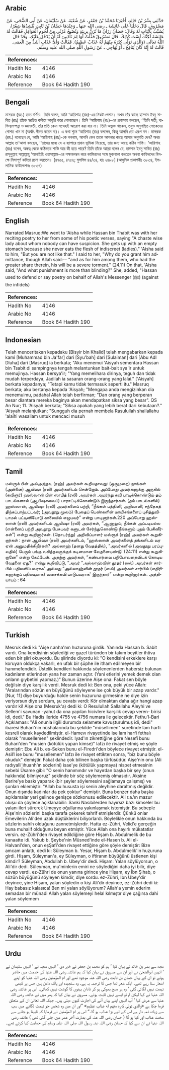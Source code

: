 ## Arabic


<div dir="rtl" lang="ar" style={{fontSize:'larger',backgroundColor:'#f8f9fa',padding:20}}>
حَدَّثَنِي بِشْرُ بْنُ خَالِدٍ، أَخْبَرَنَا مُحَمَّدُ بْنُ جَعْفَرٍ، عَنْ شُعْبَةَ، عَنْ سُلَيْمَانَ، عَنْ أَبِي الضُّحَى، عَنْ مَسْرُوقٍ، قَالَ دَخَلْنَا عَلَى عَائِشَةَ ـ رضى الله عنها ـ وَعِنْدَهَا حَسَّانُ بْنُ ثَابِتٍ يُنْشِدُهَا شِعْرًا، يُشَبِّبُ بِأَبْيَاتٍ لَهُ وَقَالَ: حَصَانٌ رَزَانٌ مَا تُزَنُّ بِرِيبَةٍ وَتُصْبِحُ غَرْثَى مِنْ لُحُومِ الْغَوَافِلِ فَقَالَتْ لَهُ عَائِشَةُ لَكِنَّكَ لَسْتَ كَذَلِكَ‏.‏ قَالَ مَسْرُوقٌ فَقُلْتُ لَهَا لِمَ تَأْذَنِينَ لَهُ أَنْ يَدْخُلَ عَلَيْكِ‏.‏ وَقَدْ قَالَ اللَّهُ تَعَالَى ‏(‏وَالَّذِي تَوَلَّى كِبْرَهُ مِنْهُمْ لَهُ عَذَابٌ عَظِيمٌ‏)‏‏.‏ فَقَالَتْ وَأَىُّ عَذَابٍ أَشَدُّ مِنَ الْعَمَى‏.‏ قَالَتْ لَهُ إِنَّهُ كَانَ يُنَافِحُ ـ أَوْ يُهَاجِي ـ عَنْ رَسُولِ اللَّهِ صلى الله عليه وسلم‏.‏
</div>
<div style={{backgroundColor:'#f8f9fa',padding:20, marginBottom: 10}}><table> <thead> <tr> <th>References:</th> <th></th> </tr> </thead> <tbody><tr><td>Hadith No</td><td>4146</td></tr><tr><td>Arabic No</td><td>4146</td></tr><tr><td>Reference</td><td>Book 64 Hadith 190</td></tr></tbody></table></div>

## Bengali


<div dir="ltr" lang="bn" style={{fontSize:'larger',backgroundColor:'#f8f9fa',padding:20}}>
মাসরূক (রহ.) হতে বর্ণিত। তিনি বলেন, আমি ‘আয়িশাহ (রাঃ)-এর নিকট গেলাম। তখন তাঁর কাছে হাস্সান ইবনু সাবিত (রাঃ) তাঁকে স্বরচিত কবিতা আবৃত্তি করে শোনাচ্ছেন। তিনি ‘আয়িশাহ (রাঃ)-এর প্রশংসায় বলছেন, ‘‘তিনি সতী, ব্যক্তিত্বসম্পন্না ও জ্ঞানবতী, তাঁর প্রতি কোন সন্দেহই আরোপ করা যায় না। তিনি অভুক্ত থাকেন, তবুও অনুপস্থিত লোকেদের গোশত খান না (অর্থাৎ গীবত করেন না)। এ কথা শুনে ‘আয়িশাহ (রাঃ) বললেন, কিন্তু আপনি তো এরূপ নন। মাসরূক (রহ.) বলেছেন যে, আমি ‘আয়িশাহ (রাঃ)-কে বললাম, আপনি কেন তাকে আপনার কাছে আসার অনুমতি দেন? অথচ আল্লাহ তা‘আলা বলছেন, ‘‘তাদের মধ্যে যে এ ব্যাপারে প্রধান ভূমিকা নিয়েছে, তার জন্য আছে কঠিন শাস্তি। ‘আয়িশাহ (রাঃ) বলেন, অন্ধত্ব থেকে কঠিনতর শাস্তি আর কী হতে পারে? তিনি তাঁকে আরো বলেন যে, হাস্সান ইবনু সাবিত (রাঃ) রাসূলুল্লাহ সাল্লাল্লাহু ‘আলাইহি ওয়াসাল্লাম-এর পক্ষাবলম্বন করে কাফিরদের সঙ্গে মুকাবালা করতেন অথবা কাফিরদের বিপক্ষে নিন্দাপূর্ণ কবিতা রচনা করতেন। [৪৭৫৫, ৪৭৫৬; মুসলিম ৪৪/৩৪, হাঃ ২৪৮৮] (আধুনিক প্রকাশনীঃ ৩৮৩৪, ইসলামিক ফাউন্ডেশনঃ ৩৮৩৭)
</div>
<div style={{backgroundColor:'#f8f9fa',padding:20, marginBottom: 10}}><table> <thead> <tr> <th>References:</th> <th></th> </tr> </thead> <tbody><tr><td>Hadith No</td><td>4146</td></tr><tr><td>Arabic No</td><td>4146</td></tr><tr><td>Reference</td><td>Book 64 Hadith 190</td></tr></tbody></table></div>

## English


<div dir="ltr" lang="en" style={{fontSize:'larger',backgroundColor:'#f8f9fa',padding:20}}>
Narrated Masruq:We went to 'Aisha while Hassan bin Thabit was with her reciting poetry to her from some of his poetic verses, saying "A chaste wise lady about whom nobody can have suspicion. She gets up with an empty stomach because she never eats the flesh of indiscreet (ladies)." 'Aisha said to him, "But you are not like that." I said to her, "Why do you grant him admittance, though Allah said:-- "and as for him among them, who had the greater share therein, his will be a severe torment." (24.11) On that, 'Aisha said, "And what punishment is more than blinding?" She, added, "Hassan used to defend or say poetry on behalf of Allah's Messenger (ﷺ) (against the infidels)
</div>
<div style={{backgroundColor:'#f8f9fa',padding:20, marginBottom: 10}}><table> <thead> <tr> <th>References:</th> <th></th> </tr> </thead> <tbody><tr><td>Hadith No</td><td>4146</td></tr><tr><td>Arabic No</td><td>4146</td></tr><tr><td>Reference</td><td>Book 64 Hadith 190</td></tr></tbody></table></div>

## Indonesian


<div dir="ltr" lang="id" style={{fontSize:'larger',backgroundColor:'#f8f9fa',padding:20}}>
Telah menceritakan kepadaku [Bisyir bin Khalid] telah mengabarkan kepada kami [Muhammad bin Ja'far] dari [Syu'bah] dari [Sulaiman] dari [Abu Adl Dluha] dari [Masruq] ia berkata; "Aku menemui 'Aisyah sementara Hassan bin Tsabit di sampingnya tengah melantunkan bait-bait sya'ir untuk memujinya. Hassan bersya'ir; "Yang memelihara dirinya, teguh dan tidak mudah terperdaya, Jadilah ia sasaran orang-orang yang lalai." ['Aisyah] berkata kepadanya; "Tetapi kamu tidak termasuk seperti itu." Masruq berkata; aku bertanya kepada 'Aisyah; "Mengapa anda mengizinkan dia menemuimu, padahal Allah telah berfirman; "Dan orang yang berperan besar diantara mereka baginya akan mendapatkan siksa yang besar". QS An Nur; 11. 'Aisyah berkata; "Siksa apakah yang lebih berat dari kebutaan?." 'Aisyah melanjutkan; "Sungguh dia pernah membela Rasulullah shallallahu 'alaihi wasallam untuk mencaci musuh
</div>
<div style={{backgroundColor:'#f8f9fa',padding:20, marginBottom: 10}}><table> <thead> <tr> <th>References:</th> <th></th> </tr> </thead> <tbody><tr><td>Hadith No</td><td>4146</td></tr><tr><td>Arabic No</td><td>4146</td></tr><tr><td>Reference</td><td>Book 64 Hadith 190</td></tr></tbody></table></div>

## Tamil


<div dir="ltr" lang="ta" style={{fontSize:'larger',backgroundColor:'#f8f9fa',padding:20}}>
மஸ்ரூக் பின் அல்அஜ்தஉ (ரஹ்) அவர்கள் கூறியதாவது: (ஒருமுறை) நாங்கள் (அன்னை) ஆயிஷா (ரலி) அவர்களிடம் சென்றோம். அப்போது அவர்களுக்கு அருகில் (கவிஞர்) ஹஸ்ஸான் பின் ஸாபித் (ரலி) அவர்கள் அமர்ந்து கவி பாடிக்கொண்டும் தம் பாடல்களால் (ஆயிஷாவைப்) பாராட்டிக்கொண்டும் இருந்தார்கள். (தம் பாடல்களில்) ஹஸ்ஸான், ஆயிஷா (ரலி) அவர்களைப் பற்றி, “நீங்கள் பத்தினி; அறிவாளி; சந்தேகத் திற்கப்பாற்பட்டவர்; (அவதூறு மூலம்) பேதைப் பெண்களின் மாமிசங்களைப் புசித்துவிடாமல் பட்டினியோடு காலையில் எழுபவர்” என்று பாடினார்கள்.220 அப்போது ஹஸ்ஸான் (ரலி) அவர்களிடம் ஆயிஷா (ரலி) அவர்கள், “ஆனாலும், நீங்கள் அப்படியல்ல (என்னைப் பற்றி அவதூறு பேசுபவர் களுடன் சேர்ந்துகொண்டு நீங்களும் புறம் பேசினீர்கள்”) என்று கூறினார்கள். (தொடர்ந்து) அறிவிப்பாளர் மஸ்ரூக் (ரஹ்) அவர்கள் கூறுகிறார்கள் : நான் ஆயிஷா (ரலி) அவர்களிடம், “ஹஸ்ஸான் அவர்களைத் தங்களிடம் வர ஏன் அனுமதிக்கிறீர்கள்? அல்லாஹ் (தனது வேதத்தில்), “அவர்களில் (அவதூறு பரப்புவதில்) பெரும் பங்கு வகித்தவருக்குக் கடினமான வேதனையுண்டு' (24:11) என்று கூறுகிறானே” என்று கேட்டேன். அதற்கு அவர்கள், “கண்பார்வை பறிபோவதைவிடக் கொடிய வேதனை ஏது?” என்று கூறிவிட்டு, “அவர் “அல்லாஹ்வின் தூதர் (ஸல்) அவர்கள் சார்பில் பதிலளிப்பவராக' அல்லது “அல்லாஹ்வின் தூதர் (ஸல்) அவர்கள் சார்பில் (எதிரிகளுக்குப் பதிலடியாக) வசைக்கவி பாடுபவராக' இருந்தார்” என்று கூறினார்கள். அத்தியாயம் : 64
</div>
<div style={{backgroundColor:'#f8f9fa',padding:20, marginBottom: 10}}><table> <thead> <tr> <th>References:</th> <th></th> </tr> </thead> <tbody><tr><td>Hadith No</td><td>4146</td></tr><tr><td>Arabic No</td><td>4146</td></tr><tr><td>Reference</td><td>Book 64 Hadith 190</td></tr></tbody></table></div>

## Turkish


<div dir="ltr" lang="tr" style={{fontSize:'larger',backgroundColor:'#f8f9fa',padding:20}}>
Mesruk dedi ki: "Aişe r.anha'nın huzuruna girdik. Yanında Hassan b. Sabit vardı. Ona kendisinin söylediği ve gazel türünden bir takım beyitler ihtiva eden bir şiiri okuyordu. Bu şiirinde diyordu ki: "O kendisini erkeklere karşı koruyan oldukça vakarlı, en ufak bir şüphe ile itham edilmeyen bir hanımefendidir. Üstelik kendileri hakkında söylenenlerden habersiz bulunan kadınların etlerinden yana her zaman açtır. (Yani etlerini yemek demek olan onların gıybetini yapmaz.)" Bunun üzerine Aişe ona: Fakat sen böyle değilsin diye karşılık verdi. Mesruk dedi ki: Ben ona, peki yüce Allah: "Aralarından sözün en büyüğünü söyleyene ise çok büyük bir azap vardır." [Nur, 11] diye buyurduğu halde senin huzuruna girmesine ne diye izin veriyorsun diye sordum, şu cevabı verdi: Kör olmaktan daha ağır hangi azap vardır ki! Aişe ona (Mesruk'a) dedi ki: O Resulullah Sallallahu Aleyhi ve Sellem'i savunan -yahut da ona yapılan hicivlere karşılık cevap veren- birisi idi, dedi." Bu Hadis ileride 4755 ve 4756 numara ile gelecektir. Fethu'l-Bari Açıklaması: "Ali onunla ilgili durumda selamete kavuşturulmuş idi, dedi" ibaresi Buhari'nin nüshalarında bu şekilde "müsellimen" suretinde lam harfi kesreli olarak kaydedilmiştir. el-Hamevı rivayetinde ise lam harfi fethalı olarak "musellemen" şeklindedir. lyad'ın zikrettiğine göre Nesefi bunu Buhari'den "musien (kötülük yapan kimse)" lafzı ile rivayet etmiş ve şöyle demiştir: Ebu Ali b. es-Seken bunu el-Firedri'den böylece rivayet etmiştir. el-AsiI1 ise bunu "musellemen" lafzı ile rivayet ettikten sonra, "biz bunu böyle okuduk" demiştir. Fakat daha çok bilinen başka türlüsüdür. Aişe'nin onu (Ali radıyalli'ıhuanh'ın sözlerini) isae'ye (kötülük yapmaya) nispet etmesinin sebebi Üsame gibi: "O senin hanımındır ve hayırdan başka bir şey (onun hakkında) bilmiyoruz" şeklinde bir söz söylememiş olmasıdır. Aksine Berire'ye baskı yaparak (bir şeyler söylemesini sağlamaya çalışmış) ve şunları eklemiştir: "Allah bu hususta işi senin aleyhine daraltmış değildir. Onun dışında kadınlar da pek çoktur" demiştir. Buna benzer daha başka açıklamalar yeri gelince genişçe sözkonusu edilecektir. Ali r.a.'ın mazur oluşu da şöylece açıklanabilir: Sanki Nasıbilerden hayırsız bazı kimseler bu yalanı ileri sürerek Umeyye oğullarına yakınlaşmak istemiştir. Bu sebeple Aişe'nin sözlerini başka tarafa çekerek tahrif etmişlerdir. Çünkü onlar Emevilerin Ali'den uzak düştüklerini biliyorlardı. Böylelikle onun hakkında bu sözlerin sahih olduğunu zannetmişlerdir. Hatta ez-Zühri, Velid'e gerçeğin buna muhalif olduğunu beyan etmiştir. Yüce Allah ona hayırlı mükatatlar versin. ez-Zühri'den rivayet edildiğine göre Hişam b. Abdulmelik de bu kanaatte idi. Yakub b. Şeybe'nin Müsned'inde el-Hasen b. Ali el-Halvanl'den, onun eşŞafi'den rivayet ettiğine göre şöyle demiştir: Bize amcam anlattı, dedi ki: Süleyman b. Yesar, Hişam b. Abdulmelik'in huzuruna girdi. Hişam, Süleyman'a, ey Süleyman, o iftiranın büyüğünü üstlenen kişi kimdir? Süleyman, Abdullah b. Ubey'dir dedi. Hişam: Yalan söylüyorsun, o Ali'dir dedi. Süleyman, mu'minlerin emiri ne söylediğini daha iyi bilir, diye cevap verdi. ez-Zühri de onun yanına girince yine Hişam, ey İbn Şihab, o sözün büyüğünü söyleyen kimdir, diye sordu. ez-Zühri, İbn Ubey'dir deyince, yine Hişam, yalan söyledin o kişi Ali'dir deyince, ez-Zühri dedi ki: Hay babasız kalasıca! Ben mi yalan söylüyorum? Allah'a yemin ederim semadan bir münadi Allah yalan söylemeyi helal kılmıştır diye çağırsa dahi yalan söylemem
</div>
<div style={{backgroundColor:'#f8f9fa',padding:20, marginBottom: 10}}><table> <thead> <tr> <th>References:</th> <th></th> </tr> </thead> <tbody><tr><td>Hadith No</td><td>4146</td></tr><tr><td>Arabic No</td><td>4146</td></tr><tr><td>Reference</td><td>Book 64 Hadith 190</td></tr></tbody></table></div>

## Urdu


<div dir="rtl" lang="ur" style={{fontSize:'larger',backgroundColor:'#f8f9fa',padding:20}}>
مجھ سے بشر بن خالد نے بیان کیا ‘ ہم کو محمد بن جعفر نے خبر دی ‘ انہیں شعبہ نے ‘ انہیں سلیمان نے ‘ انہیں ابوالضحیٰ نے اور ان سے مسروق نے بیان کیا کہ ہم عائشہ رضی اللہ عنہا کی خدمت میں حاضر ہوئے تو ان کے یہاں حسان بن ثابت رضی اللہ عنہ موجود تھے اور ام المؤمنین رضی اللہ عنہا کو اپنے اشعار سنا رہے تھے۔ ایک شعر تھا جس کا ترجمہ یہ ہے۔ وہ سنجیدہ اور پاک دامن ہیں جس پر کبھی تہمت نہیں لگائی گئی ‘ وہ ہر صبح بھوکی ہو کر نادان بہنوں کا گوشت نہیں کھاتی۔ اس پر عائشہ رضی اللہ عنہا نے کہا لیکن تم تو ایسے نہیں ثابت ہوئے۔ مسروق نے بیان کیا کہ پھر میں نے عائشہ رضی اللہ عنہا سے عرض کیا ‘ آپ انہیں اپنے یہاں آنے کی اجازت کیوں دیتی ہیں۔ جبکہ اللہ تعالیٰ ان کے متعلق فرما چکا ہے «والذي تولى كبره منهم له عذاب عظيم‏» ”اور ان میں وہ شخص جو تہمت لگانے میں سب سے زیادہ ذمہ دار ہے اس کے لیے بڑا عذاب ہو گا۔“ اس پر ام المؤمنین نے فرمایا کہ نابینا ہو جانے سے سخت عذاب اور کیا ہو گا ( حسان رضی اللہ عنہ کی بصارت آخر عمر میں چلی گئی تھی ) عائشہ رضی اللہ عنہا نے ان سے کہا کہ حسان رضی اللہ عنہ رسول اللہ صلی اللہ علیہ وسلم کی حمایت کیا کرتے تھے۔
</div>
<div style={{backgroundColor:'#f8f9fa',padding:20, marginBottom: 10}}><table> <thead> <tr> <th>References:</th> <th></th> </tr> </thead> <tbody><tr><td>Hadith No</td><td>4146</td></tr><tr><td>Arabic No</td><td>4146</td></tr><tr><td>Reference</td><td>Book 64 Hadith 190</td></tr></tbody></table></div>